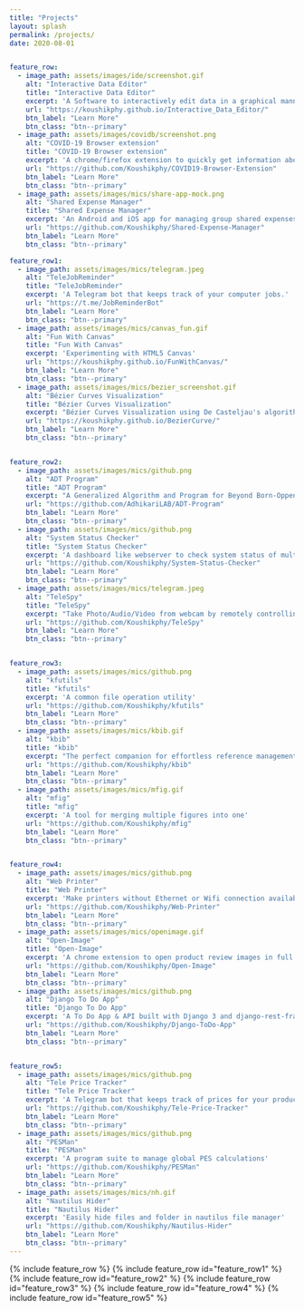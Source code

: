 ```yaml
---
title: "Projects"
layout: splash
permalink: /projects/
date: 2020-08-01


feature_row:
  - image_path: assets/images/ide/screenshot.gif
    alt: "Interactive Data Editor"
    title: "Interactive Data Editor"
    excerpt: 'A Software to interactively edit data in a graphical manner.'
    url: "https://koushikphy.github.io/Interactive_Data_Editor/"
    btn_label: "Learn More"
    btn_class: "btn--primary"
  - image_path: assets/images/covidb/screenshot.png
    alt: "COVID-19 Browser extension"
    title: "COVID-19 Browser extension"
    excerpt: 'A chrome/firefox extension to quickly get information about Coronavirus disease'
    url: "https://github.com/Koushikphy/COVID19-Browser-Extension"
    btn_label: "Learn More"
    btn_class: "btn--primary"
  - image_path: assets/images/mics/share-app-mock.png
    alt: "Shared Expense Manager"
    title: "Shared Expense Manager"
    excerpt: 'An Android and iOS app for managing group shared expenses.'
    url: "https://github.com/Koushikphy/Shared-Expense-Manager"
    btn_label: "Learn More"
    btn_class: "btn--primary"

feature_row1:
  - image_path: assets/images/mics/telegram.jpeg
    alt: "TeleJobReminder"
    title: "TeleJobReminder"
    excerpt: 'A Telegram bot that keeps track of your computer jobs.'
    url: "https://t.me/JobReminderBot"
    btn_label: "Learn More"
    btn_class: "btn--primary"
  - image_path: assets/images/mics/canvas_fun.gif
    alt: "Fun With Canvas"
    title: "Fun With Canvas"
    excerpt: 'Experimenting with HTML5 Canvas'
    url: "https://koushikphy.github.io/FunWithCanvas/"
    btn_label: "Learn More"
    btn_class: "btn--primary"
  - image_path: assets/images/mics/bezier_screenshot.gif
    alt: "Bézier Curves Visualization"
    title: "Bézier Curves Visualization"
    excerpt: "Bézier Curves Visualization using De Casteljau's algorithm of applying recursive linear interpolation"
    url: "https://koushikphy.github.io/BezierCurve/"
    btn_label: "Learn More"
    btn_class: "btn--primary"


feature_row2:
  - image_path: assets/images/mics/github.png
    alt: "ADT Program"
    title: "ADT Program"
    excerpt: "A Generalized Algorithm and Program for Beyond Born-Oppenheimer Equations of 'N' Dimensional Sub-Hilbert Space"
    url: "https://github.com/AdhikariLAB/ADT-Program"
    btn_label: "Learn More"
    btn_class: "btn--primary"
  - image_path: assets/images/mics/github.png
    alt: "System Status Checker"
    title: "System Status Checker"
    excerpt: 'A dashboard like webserver to check system status of multiple PC/Workstation/Cluster in a single place.'
    url: "https://github.com/Koushikphy/System-Status-Checker"
    btn_label: "Learn More"
    btn_class: "btn--primary"
  - image_path: assets/images/mics/telegram.jpeg
    alt: "TeleSpy"
    title: "TeleSpy"
    excerpt: "Take Photo/Audio/Video from webcam by remotely controlling it using a Telegram bot."
    url: "https://github.com/Koushikphy/TeleSpy"
    btn_label: "Learn More"
    btn_class: "btn--primary"


feature_row3:
  - image_path: assets/images/mics/github.png
    alt: "kfutils"
    title: "kfutils"
    excerpt: 'A common file operation utility'
    url: "https://github.com/Koushikphy/kfutils"
    btn_label: "Learn More"
    btn_class: "btn--primary"
  - image_path: assets/images/mics/kbib.gif
    alt: "kbib"
    title: "kbib"
    excerpt: "The perfect companion for effortless reference management"
    url: "https://github.com/Koushikphy/kbib"
    btn_label: "Learn More"
    btn_class: "btn--primary"
  - image_path: assets/images/mics/mfig.gif
    alt: "mfig"
    title: "mfig"
    excerpt: 'A tool for merging multiple figures into one'
    url: "https://github.com/Koushikphy/mfig"
    btn_label: "Learn More"
    btn_class: "btn--primary"


feature_row4:
  - image_path: assets/images/mics/github.png
    alt: "Web Printer"
    title: "Web Printer"
    excerpt: 'Make printers without Ethernet or Wifi connection available on LAN'
    url: "https://github.com/Koushikphy/Web-Printer"
    btn_label: "Learn More"
    btn_class: "btn--primary"
  - image_path: assets/images/mics/openimage.gif
    alt: "Open-Image"
    title: "Open-Image"
    excerpt: 'A chrome extension to open product review images in full screen'
    url: "https://github.com/Koushikphy/Open-Image"
    btn_label: "Learn More"
    btn_class: "btn--primary"
  - image_path: assets/images/mics/github.png
    alt: "Django To Do App"
    title: "Django To Do App"
    excerpt: 'A To Do App & API built with Django 3 and django-rest-framework'
    url: "https://github.com/Koushikphy/Django-ToDo-App"
    btn_label: "Learn More"
    btn_class: "btn--primary"


feature_row5:
  - image_path: assets/images/mics/github.png
    alt: "Tele Price Tracker"
    title: "Tele Price Tracker"
    excerpt: 'A Telegram bot that keeps track of prices for your products.'
    url: "https://github.com/Koushikphy/Tele-Price-Tracker"
    btn_label: "Learn More"
    btn_class: "btn--primary"
  - image_path: assets/images/mics/github.png
    alt: "PESMan"
    title: "PESMan"
    excerpt: 'A program suite to manage global PES calculations'
    url: "https://github.com/Koushikphy/PESMan"
    btn_label: "Learn More"
    btn_class: "btn--primary"
  - image_path: assets/images/mics/nh.gif
    alt: "Nautilus Hider"
    title: "Nautilus Hider"
    excerpt: 'Easily hide files and folder in nautilus file manager'
    url: "https://github.com/Koushikphy/Nautilus-Hider"
    btn_label: "Learn More"
    btn_class: "btn--primary"
---
```


{% include feature_row %}
{% include feature_row  id="feature_row1" %}
{% include feature_row  id="feature_row2" %}
{% include feature_row  id="feature_row3" %}
{% include feature_row  id="feature_row4" %}
{% include feature_row  id="feature_row5" %}
